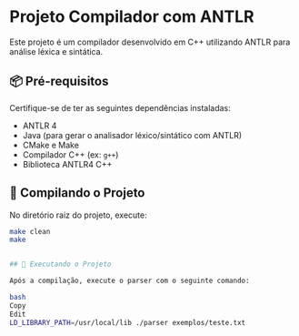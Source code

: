 # Projeto Compilador com ANTLR

Este projeto é um compilador desenvolvido em C++ utilizando ANTLR para análise léxica e sintática.

## 📦 Pré-requisitos

Certifique-se de ter as seguintes dependências instaladas:

- ANTLR 4
- Java (para gerar o analisador léxico/sintático com ANTLR)
- CMake e Make
- Compilador C++ (ex: `g++`)
- Biblioteca ANTLR4 C++

## 🔧 Compilando o Projeto

No diretório raiz do projeto, execute:

```bash
make clean
make


## 🚀 Executando o Projeto

Após a compilação, execute o parser com o seguinte comando:

bash
Copy
Edit
LD_LIBRARY_PATH=/usr/local/lib ./parser exemplos/teste.txt
